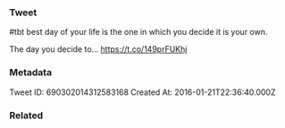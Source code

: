 ### Tweet
#tbt best day of your life is the one in which you decide it is your own.

The day you decide to… https://t.co/149prFUKhj

### Metadata
Tweet ID: 690302014312583168
Created At: 2016-01-21T22:36:40.000Z

### Related

